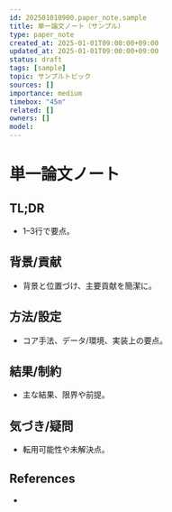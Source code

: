 ```yaml
---
id: 202501010900.paper_note.sample
title: 単一論文ノート（サンプル）
type: paper_note
created_at: 2025-01-01T09:00:00+09:00
updated_at: 2025-01-01T09:00:00+09:00
status: draft
tags: [sample]
topic: サンプルトピック
sources: []
importance: medium
timebox: "45m"
related: []
owners: []
model: 
---
```


# 単一論文ノート

## TL;DR
- 1–3行で要点。

## 背景/貢献
- 背景と位置づけ、主要貢献を簡潔に。

## 方法/設定
- コア手法、データ/環境、実装上の要点。

## 結果/制約
- 主な結果、限界や前提。

## 気づき/疑問
- 転用可能性や未解決点。

## References
- 

